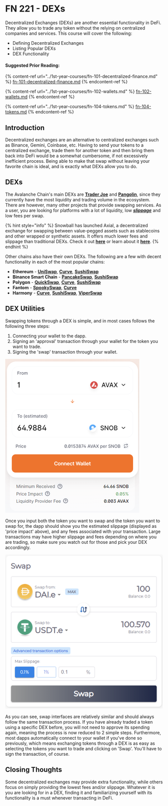 # FN 221 - DEXs

Decentralized Exchanges (DEXs) are another essential functionality in DeFi. They allow you to trade any token without the relying on centralized companies and services. This course will cover the following:

* Defining Decentralized Exchanges
* Listing Popular DEXs
* DEX Functionality

#### Suggested Prior Reading:

{% content-ref url="../1st-year-courses/fn-101-decentralized-finance.md" %}
[fn-101-decentralized-finance.md](../1st-year-courses/fn-101-decentralized-finance.md)
{% endcontent-ref %}

{% content-ref url="../1st-year-courses/fn-102-wallets.md" %}
[fn-102-wallets.md](../1st-year-courses/fn-102-wallets.md)
{% endcontent-ref %}

{% content-ref url="../1st-year-courses/fn-104-tokens.md" %}
[fn-104-tokens.md](../1st-year-courses/fn-104-tokens.md)
{% endcontent-ref %}

## Introduction

Decentralized exchanges are an alternative to centralized exchanges such as Binance, Gemini, Coinbase, etc. Having to send your tokens to a centralized exchange, trade them for another token and then bring them back into DeFi would be a somewhat cumbersome, if not excessively inefficient process. Being able to make that swap without leaving your favorite chain is ideal, and is exactly what DEXs allow you to do.

## DEXs

The Avalanche Chain's main DEXs are [**Trader Joe**](https://www.traderjoexyz.com/#/trade) and [**Pangolin**](https://app.pangolin.exchange/#/swap), since they currently have the most liquidity and trading volume in the ecosystem. There are however, many other projects that provide swapping services. As a user, you are looking for platforms with a lot of liquidity, low [_**slippage**_](../../resources/defi-glossary.md#slippage) and low fees per swap.

{% hint style="info" %}
Snowball has launched Axial, a decentralized exchange for swapping between value-pegged assets such as stablecoins and other wrapped or synthetic assets. It offers much lower fees and slippage than traditional DEXs. Check it out [**here**](https://axial.exchange) or learn about it [**here**](https://docs.axial.exchange).
{% endhint %}

Other chains also have their own DEXs. The following are a few with decent functionality in each of the most popular chains:

* **Ethereum** - [**UniSwap**](https://app.uniswap.org/#/swap), [**Curve**](https://curve.fi), [**SushiSwap**](https://app.sushi.com/swap)
* **Binance Smart Chain** - [**PancakeSwap**](https://pancakeswap.finance/swap), [**SushiSwap**](https://app.sushi.com/swap)
* **Polygon** - [**QuickSwap**](https://quickswap.exchange/#/swap), [**Curve**](https://polygon.curve.fi), [**SushiSwap**](https://app.sushi.com/swap)
* **Fantom** - [**SpookySwap**](https://spookyswap.finance/swap), [**Curve**](https://ftm.curve.fi)
* **Harmony** - [**Curve**](https://harmony.curve.fi), [**SushiSwap**](https://app.sushi.com/swap), [**ViperSwap**](https://viperswap.one/#/swap)

## DEX Utilities

Swapping tokens through a DEX is simple, and in most cases follows the following three steps:

1. Connecting your wallet to the dapp.
2. Signing an 'approval' transaction through your wallet for the token you want to trade.
3. Signing the 'swap' transaction through your wallet.

![Trading 1 AVAX for SNOB on Pangolin](<../../.gitbook/assets/image (12) (1).png>)

Once you input both the token you want to swap and the token you want to swap for, the dapp should show you the estimated slippage (displayed as 'price impact' above), and any fees associated with your transaction. Large transactions may have higher slippage and fees depending on where you are trading, so make sure you watch out for those and pick your DEX accordingly.

![Trading 100 DAI.e for USDT.e on Snowball's StableVault](<../../.gitbook/assets/image (16) (1) (1) (1).png>)

As you can see, swap interfaces are relatively similar and should always follow the same transaction process. If you have already traded a token using a specific DEX before, you will not need to approve its spending again, meaning the process is now reduced to 2 simple steps. Furthermore, most dapps automatically connect to your wallet if you've done so previously, which means exchanging tokens through a DEX is as easy as selecting the tokens you want to trade and clicking on 'Swap'. You'll have to sign the transaction, of course.

## Closing Thoughts

Some decentralized exchanges may provide extra functionality, while others focus on simply providing the lowest fees and/or slippage. Whatever it is you are looking for in a DEX, finding it and familiarizing yourself with its functionality is a must whenever transacting in DeFi.
